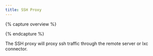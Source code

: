 ```yaml
---
title: SSH Proxy
---
```


{% capture overview %}

{% endcapture %}

The SSH proxy will proxy ssh traffic through the remote server or lxc connector.
